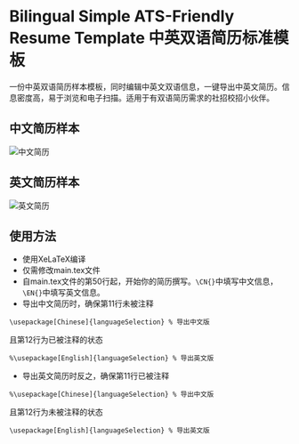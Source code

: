 # Bilingual Simple ATS-Friendly Resume Template 中英双语简历标准模板
一份中英双语简历样本模板，同时编辑中英文双语信息，一键导出中英文简历。信息密度高，易于浏览和电子扫描。适用于有双语简历需求的社招校招小伙伴。
## 中文简历样本
![中文简历](https://github.com/mimicji/Bilingual-Resume-Template/releases/download/1.0/Resume_Template_CN.jpg)

## 英文简历样本
![英文简历](https://github.com/mimicji/Bilingual-Resume-Template/releases/download/1.0/Resume_Template_EN.jpg)

## 使用方法
- 使用XeLaTeX编译
- 仅需修改main.tex文件
- 自main.tex文件的第50行起，开始你的简历撰写。`\CN{}`中填写中文信息，`\EN{}`中填写英文信息。
- 导出中文简历时，确保第11行未被注释
```
\usepackage[Chinese]{languageSelection} % 导出中文版
```
且第12行为已被注释的状态
```
%\usepackage[English]{languageSelection} % 导出英文版
```
- 导出英文简历时反之，确保第11行已被注释
```
%\usepackage[Chinese]{languageSelection} % 导出中文版
```
且第12行为未被注释的状态
```
\usepackage[English]{languageSelection} % 导出英文版
```
